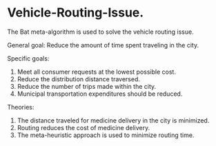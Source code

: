 # Vehicle-Routing-Issue.
The Bat meta-algorithm is used to solve the vehicle routing issue.

General goal:
Reduce the amount of time spent traveling in the city.

Specific goals:
1. Meet all consumer requests at the lowest possible cost.
2. Reduce the distribution distance traversed.
3. Reduce the number of trips made within the city.
4. Municipal transportation expenditures should be reduced.

Theories:
1. The distance traveled for medicine delivery in the city is minimized.
2. Routing reduces the cost of medicine delivery.
3. The meta-heuristic approach is used to minimize routing time.
